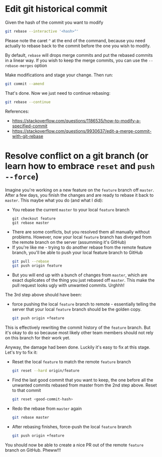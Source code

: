 # Edit git historical commit

Given the hash of the commit you want to modify

```sh
git rebase --interactive '<hash>^'
```

Please note the caret `^` at the end of the command,
because you need actually to rebase back to the commit
before the one you wish to modify.

By default, `rebase` will drops merge commits and put the rebased commits in a
linear way. If you wish to keep the merge commits, you can use the
`--rebase-merges` option

Make modifications and stage your change. Then run:

```sh
git commit --amend
```

That's done. Now we just need to continue rebasing:

```sh
git rebase --continue
```

References:
- https://stackoverflow.com/questions/1186535/how-to-modify-a-specified-commit
- https://stackoverflow.com/questions/9930637/edit-a-merge-commit-with-git-rebase

# Resolve conflict on a git branch (or learn how to embrace `reset` and `push --force`)

Imagine you're working on a new feature on the `feature` branch off `master`.
After a few days, you finish the changes and are ready to rebase it back to
`master`. This maybe what you do (and what I did):

- You rebase the current `master` to your local `feature` branch
  ```
  git checkout feature
  git rebase master
  ```
- There are some conflicts, but you resolved them all manually without
problems. However, now your local `feature` branch has diverged from the remote
branch on the server (assumming it's GitHub)
- If you're like me - trying to do another rebase from the remote feature
branch, you'll be able to push your local feature branch to GitHub
  ```sh
  git pull --rebase
  git push origin feature
  ```
- But you will end up with a bunch of changes from `master`, which are exact
duplicates of the thing you just rebased off `master`. This make the pull
request looks ugly with unwanted commits. Urghhh!

The 3rd step above should have been:

- force pushing the local `feature` branch to remote - essentially telling the
server that your local `feature` branch should be the golden copy.
  ```sh
  git push origin +feature
  ```

This is effectively rewriting the commit history of the `feature` branch. But
it's okay to do so because most likely other team members should not rely on
this branch for their work yet.

Anyway, the damage had been done. Luckily it's easy to fix at this stage. Let's
try to fix it:

- Reset the local `feature` to match the remote `feature` branch
  ```sh
  git reset --hard origin/feature
  ```
- Find the last good commit that you want to keep, the one before all the unwanted
commits rebased from master from the 2nd step above. Reset to that commit
  ```sh
  git reset <good-commit-hash>
  ```
- Redo the rebase from `master` again
  ```sh
  git rebase master
  ```
- After rebasing finishes, force-push the local `feature` branch
  ```sh
  git push origin +feature
  ```

You should now be able to create a nice PR out of the remote `feature` branch
on GitHub. Pheww!!!
